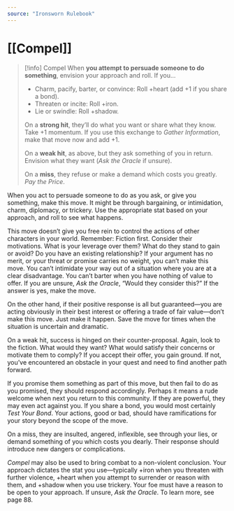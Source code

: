 ```yaml
---
source: "Ironsworn Rulebook"
---
```

# [[Compel]]

> [!info] Compel
> When **you attempt to persuade someone to do something**, envision your approach and roll. If you...
> - Charm, pacify, barter, or convince: Roll +heart (add +1 if you share a bond).
> - Threaten or incite: Roll +iron.
> - Lie or swindle: Roll +shadow.
> 
> On a **strong hit**, they’ll do what you want or share what they know. Take +1 momentum. If you use this exchange to _Gather Information_, make that move now and add +1.
> 
> On a **weak hit**, as above, but they ask something of you in return. Envision what they want (_Ask the Oracle_ if unsure).
> 
> On a **miss**, they refuse or make a demand which costs you greatly. _Pay the Price_.

When you act to persuade someone to do as you ask, or give you something, make this move. It might be through bargaining, or intimidation, charm, diplomacy, or trickery. Use the appropriate stat based on your approach, and roll to see what happens.

This move doesn’t give you free rein to control the actions of other characters in your world. Remember: Fiction first. Consider their motivations. What is your leverage over them? What do they stand to gain or avoid? Do you have an existing relationship? If your argument has no merit, or your threat or promise carries no weight, you can’t make this move. You can’t intimidate your way out of a situation where you are at a clear disadvantage. You can’t barter when you have nothing of value to offer. If you are unsure, _Ask the Oracle_, “Would they consider this?” If the answer is yes, make the move.

On the other hand, if their positive response is all but guaranteed—you are acting obviously in their best interest or offering a trade of fair value—don’t make this move. Just make it happen. Save the move for times when the situation is uncertain and dramatic.

On a weak hit, success is hinged on their counter-proposal. Again, look to the fiction. What would they want? What would satisfy their concerns or motivate them to comply? If you accept their offer, you gain ground. If not, you’ve encountered an obstacle in your quest and need to find another path forward.

If you promise them something as part of this move, but then fail to do as you promised, they should respond accordingly. Perhaps it means a rude welcome when next you return to this community. If they are powerful, they may even act against you. If you share a bond, you would most certainly _Test Your Bond_. Your actions, good or bad, should have ramifications for your story beyond the scope of the move.

On a miss, they are insulted, angered, inflexible, see through your lies, or demand something of you which costs you dearly. Their response should introduce new dangers or complications.

_Compel_ may also be used to bring combat to a non-violent conclusion. Your approach dictates the stat you use—typically +iron when you threaten with further violence, +heart when you attempt to surrender or reason with them, and +shadow when you use trickery. Your foe must have a reason to be open to your approach. If unsure, _Ask the Oracle_. To learn more, see page 88.